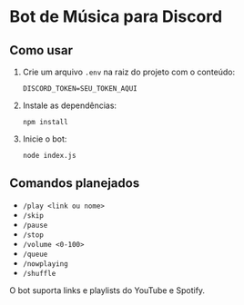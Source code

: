 # Bot de Música para Discord

## Como usar

1. Crie um arquivo `.env` na raiz do projeto com o conteúdo:
   ```
   DISCORD_TOKEN=SEU_TOKEN_AQUI
   ```
2. Instale as dependências:
   ```
   npm install
   ```
3. Inicie o bot:
   ```
   node index.js
   ```

## Comandos planejados
- `/play <link ou nome>`
- `/skip`
- `/pause`
- `/stop`
- `/volume <0-100>`
- `/queue`
- `/nowplaying`
- `/shuffle`

O bot suporta links e playlists do YouTube e Spotify. 